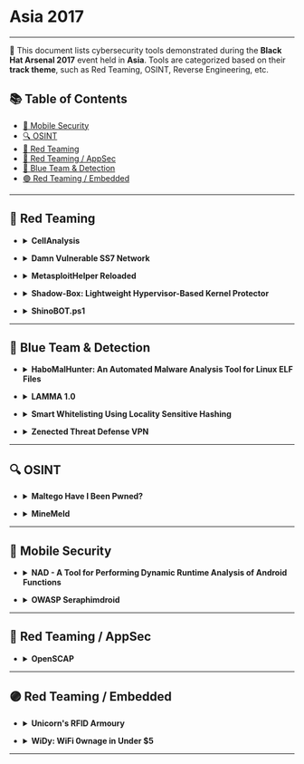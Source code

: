 # Asia 2017
---
📍 This document lists cybersecurity tools demonstrated during the **Black Hat Arsenal 2017** event held in **Asia**.
Tools are categorized based on their **track theme**, such as Red Teaming, OSINT, Reverse Engineering, etc.

## 📚 Table of Contents
- [📱 Mobile Security](#-mobile-security)
- [🔍 OSINT](#-osint)
- [🔴 Red Teaming](#-red-teaming)
- [🔴 Red Teaming / AppSec](#-red-teaming--appsec)
- [🔵 Blue Team & Detection](#-blue-team--detection)
- [🟣 Red Teaming / Embedded](#-red-teaming--embedded)
---
## 🔴 Red Teaming
  - <details><summary><strong>CellAnalysis</strong></summary>

    ![Category: 🔴 Red Teaming](https://img.shields.io/badge/Category:%20🔴%20Red%20Teaming-red) ![Pedro Cabrera](https://img.shields.io/badge/Pedro%20Cabrera-informational)

    🔗 **Link:** [CellAnalysis](https://github.com/pcabreracamara)  
    📝 **Description:** CellAnalysis is a tool every pentester should add to his/her arsenal. Nowadays there are other tools intended to find fake cells (fake stations, IMSI Catchers, etc.), most of them use active monitoring; that is, they monitor traffic coming to the SIM card on a smartphone, so that only cell attacks are scanned on the same network as the SIM card. CellAnalysis offers a different approach, it performs a passive traffic monitoring, so it doesn't require a SIM card or a mobile device, just an OsmocomBB phone or compatible device SDR (rtlsdr, usrp, hackrf or bladerf) to start monitoring all the frequencies of the GSM spectrum.Far from being an out-of-the-box tool, it has been developed using shell-scripting to make easier the code modification or the customization by the pentester, as well as the integration with other tools. SDR device or OsmocomBB phone connected to the computer running Linux will analyze the spectrum or a part of it, in search of cells and for each cell found, a quantitative and qualitative analysis of the information transmitted will be carried out. Alarms generation is not based on a scoring system, but each parameter chosen as a potential threat will generate an alarm if it is evaluated as such in the cell under study.

</details>

  - <details><summary><strong>Damn Vulnerable SS7 Network</strong></summary>

    ![Category: 🔴 Red Teaming](https://img.shields.io/badge/Category:%20🔴%20Red%20Teaming-red) ![Akib Sayyed](https://img.shields.io/badge/Akib%20Sayyed-informational)

    🔗 **Link:** [Damn Vulnerable SS7 Network](https://github.com/akibsayyed/safeseven)  
    📝 **Description:** Telecom network was closed for years but recent advancement in open source telecom opens new doors for telecom hacking. SS7 is core network protocol in 2G and 3G. Many people have proved that these network is insecure, but to date no proper tool or vulnerable network is available in the information security community.This talk will present security loopholes in SS7 network and will cover the SS7 Protocol security and the real telecom security penetration testing on the lab. The demonstration is prepared from real SS7 Penetration testing experience. During this demo I'm going to publish my SS7 Penetration testing tool that I've built for SS7 Assessment. The Damn vulnerable SS7 Network will also be available for information security community. The talk will first present the basics of this vulnerability including: information leaks, denial of service, toll and billing fraud, privacy leaks and SMS fraud.Attendees will able to understand the basics of the SS7 network and tool usage and in additional; attendees will also understand the different type of attacks in the SS7 network.Here are some attacks supported by this tool:Subscriber privacy leaksBilling fraudsDenial of service attacksRevenue FraudsIdentity impersonation attacksIntercepting incoming servicesIllegal redirects

</details>

  - <details><summary><strong>MetasploitHelper Reloaded</strong></summary>

    ![Category: 🔴 Red Teaming](https://img.shields.io/badge/Category:%20🔴%20Red%20Teaming-red) ![Keith Lee](https://img.shields.io/badge/Keith%20Lee-informational) ![Maxwell Koh](https://img.shields.io/badge/Maxwell%20Koh-informational)

    🔗 **Link:** Not Available  
    📝 **Description:** MetasploitHelper was developed to assist penetration testers in internal engagements. There are a large number of exploits and modules that are available to penetration testers to use. However, it is often difficult and challenging for penetration testers to keep up to date with the latest exploits.MetasploitHelper tends to make things easier for testers by testing and matching Metasploit modules against open ports and URI paths on the target hosts.What's New!Better detection and matching for web application exploits in MetasploitExploit-DB is a very popular source of working exploits. Currently, there are more than 21,298 web application exploits available.The number of exploits for web applications are increasing at a very fast rate due to more applications being developed and used.We have added a parser for the web application exploits in Exploit-DB and added them to metasploitHelper and now you can scan and detect more exploitable vulnerabilities much easier.

</details>

  - <details><summary><strong>Shadow-Box: Lightweight Hypervisor-Based Kernel Protector</strong></summary>

    ![Category: 🔴 Red Teaming](https://img.shields.io/badge/Category:%20🔴%20Red%20Teaming-red) ![Seunghun Han](https://img.shields.io/badge/Seunghun%20Han-informational) ![Junghwan Kang](https://img.shields.io/badge/Junghwan%20Kang-informational)

    🔗 **Link:** [Shadow-Box: Lightweight Hypervisor-Based Kernel Protector](https://github.com/YukZhao/SEConfPaperList)  
    📝 **Description:** Protection mechanisms running in the kernel-level (Ring 0) cannot completely prevent security threats such as rootkits and kernel exploits because the threats can subvert the protections with the same privileges. This means protections need to be provided with higher privileges. Creating Ring -1 is plausible using VT such as ARM TrustZone, Intel VT-x, and AMD AMD-v. The existing VT (Virtualization Technologies) supports to separate the worlds into a host (normal world, ring -1, host) and a guest (normal world, ring 0 ~ ring 3). Previous research such as NumChecker, Secvisor, NICKLE, Lares, and OSck used VT to protect kernel.In this demo, we show a security monitoring framework for operating systems, Shadow-box, using state-of-the-art virtualization technologies. Shadow-box is introduced at Black Hat Asia 2017 briefing and has a novel architecture inspired by a shadow play. We made Shadow-box from scratch, and it is primarily composed of a lightweight hypervisor and a security monitor. The lightweight hypervisor, Light-box, efficiently isolates an OS inside a guest machine, and projects static and dynamic kernel objects of the guest into the host machine so that our security monitor in the host can investigate the projected images. The security monitor, Shadow-Watcher, places event monitors on static kernel elements and tests security of dynamic kernel elements. We manipulate address translations from the guest physical address to the host physical address in order to exclude unauthorized accesses to the host and the hypervisor spaces. In that way, Shadow-box can properly introspect the guest operating system and mediate all accesses, even when the operating system is compromised.Shadow-box is an open source project (MIT license), and we have been successfully operating Shadow-box in real world since last year. Real world environment is different from laboratory environment. So, we have gone through many trials and errors for a year, and have learned lessons from them. We share our know-hows about using virtualization technology and deploying research into the wild.

</details>

  - <details><summary><strong>ShinoBOT.ps1</strong></summary>

    ![Category: 🔴 Red Teaming](https://img.shields.io/badge/Category:%20🔴%20Red%20Teaming-red) ![Shota Shinogi](https://img.shields.io/badge/Shota%20Shinogi-informational)

    🔗 **Link:** [ShinoBOT.ps1](https://github.com/toolswatch/blackhat-arsenal-tools/blob/master/red_team/shinobot.md)  
    📝 **Description:** ShinoBOT is a RAT simulator for the pentesters, researchers.The powershell based version is released and it allows you to test the detection performance of your security environment against the powershell based attacks, which increase recently.As the previous version you can use ShinoBOT Suite to perform the whole APT scenario, from exploit to data exfiltration.

</details>

---
## 🔵 Blue Team & Detection
  - <details><summary><strong>HaboMalHunter: An Automated Malware Analysis Tool for Linux ELF Files</strong></summary>

    ![Category: 🔵 Blue Team & Detection](https://img.shields.io/badge/Category:%20🔵%20Blue%20Team%20&%20Detection-cyan) ![Jingyu Yang](https://img.shields.io/badge/Jingyu%20Yang-informational) ![Zhao Liu](https://img.shields.io/badge/Zhao%20Liu-informational)

    🔗 **Link:** [HaboMalHunter: An Automated Malware Analysis Tool for Linux ELF Files](https://github.com/Tencent/HaboMalHunter/blob/master/WhitePaper.md)  
    📝 **Description:** HaboMalHunter is an automated malware analysis tool for Linux ELF files, which is a sub-project of Habo Analysis System independently developed by Tencent Antivirus Laboratory. It can comprehensively analyze samples from both static information and dynamic behaviors, trigger and capture behaviors of the samples in the sandbox and output the results in various formats. The generated report reveals significant information about process, file I/O , network and system calls.Recently, HaboMalHunter has opened its source code under the MIT license, aimed to share and discuss the automatic analysis technology with researchers alike. The project applies digital forensics techniques, such as kernel space system call tracing and memory analysis, and it emphasizes the importance of collaboration with mainstream security tools by making it easy to add third-party YARA rules and supporting the output of .mdb files that are hash-based signature of the ClamAV. The tool, by generating a .syscall file containing a system call number sequence, is also friendly to artificial intelligence research on malware classification and detection.HaboMalHunter has also been deployed and validated with a large-scale cluster at Tencent Antivirus Laboratory. With the processing ability of thousands of ELF malware samples per day, most of which are from the VirusTotal, HaboMalHunter helps security analysts extract static and dynamic features effectively and efficiently. We hope to present the technical architecture and the detailed implementation about HaboMalHunter and to demonstrate it with several typical real-world Linux malware samples.DOWNLOAD: https://github.com/Tencent/HaboMalHunter

</details>

  - <details><summary><strong>LAMMA 1.0</strong></summary>

    ![Category: 🔵 Blue Team & Detection](https://img.shields.io/badge/Category:%20🔵%20Blue%20Team%20&%20Detection-cyan) ![Ajit Hatti](https://img.shields.io/badge/Ajit%20Hatti-informational)

    🔗 **Link:** Not Available  
    📝 **Description:** LAMMA 1.0 is an attempt to create a Swiss-Army-Knife for security and quality Assessment of Cryptographic implementations. This major update of LAMMA has all new modules for testing trust stores, source code analysis and logical flaws in crypto-coding.LAMMA 1.0 with new features & fixes makes crypto-testing more effective and smoother even for large scale implementations. You can use and enhance LAMMA 1.0, as it's a FREE and OPEN SOURCE.

</details>

  - <details><summary><strong>Smart Whitelisting Using Locality Sensitive Hashing</strong></summary>

    ![Category: 🔵 Blue Team & Detection](https://img.shields.io/badge/Category:%20🔵%20Blue%20Team%20&%20Detection-cyan) ![Jonathan Oliver](https://img.shields.io/badge/Jonathan%20Oliver-informational) ![Jayson Pryde](https://img.shields.io/badge/Jayson%20Pryde-informational)

    🔗 **Link:** [Smart Whitelisting Using Locality Sensitive Hashing](https://github.com/hrbrmstr/tlsh/blob/master/R/tlsh-package.R)  
    📝 **Description:** Using cryptographic hashes (such as SHA1 or MD5) for whitelisting results in some limitations. Machine Learning extensions of whitelisting may be used for execution control, verification, minimizing false positives from other detection methods or other purpose.Locality Sensitive Hashing is a state of the art method in machine learning for the scalable approximate-nearest-neighbor search.The identification of executable files which are very similar to known legitimate executable files fits very well within this paradigm.ToolsWe provide open source tools for the evaluation of TLSH (a locality sensitive hash) of executable programs.We also provide a backend query service which we will make available to researchers on an ongoing basis.In this talk, we show the effectiveness of applying locality sensitive hashing techniques to identify files similar to legitimate executable files. In the demo we will:Give a brief explanation of locality sensitive hashingDescribe typical modifications made to legitimate executable files (such as security updates, patches, functionality enhancements, and corrupted files)Given a program P, demonstrate how the tool can be used to query for similar executable filesDemonstrate how meta data (such as certificates) can be employed to confirm the legitimacy of program P

</details>

  - <details><summary><strong>Zenected Threat Defense VPN</strong></summary>

    ![Category: 🔵 Blue Team & Detection](https://img.shields.io/badge/Category:%20🔵%20Blue%20Team%20&%20Detection-cyan) ![Tomasz Jakubowski](https://img.shields.io/badge/Tomasz%20Jakubowski-informational)

    🔗 **Link:** Not Available  
    📝 **Description:** Zenected is a cloud-based security threat protection service. It's delivered through a set of pre-configured services. Once a user connects to Zenected, that user's network traffic is filtered to keep the bad things out (e.g. phishing sites, malware). The only thing this a user has to configure on the endpoint device (be it a mobile device, a desktop or laptop or IoT device) is your VPN connection. Oh, btw - because you are using VPN, your network traffic is kept secret even if you connect using your favorite coffee store WFi.All mentioned services are updated every hour with a new set of threat indicators. The feeds are delivered by Perun Works.Zenected is easy to manage. It uses a web front-end for administrators to manage your instance. An administrator user can:Manage Zenected users including adding more admin usersBlacklist URLs or domain names that you don't want your users to accessWhitelist URLs or domain names, that were identified as malicious but you still want your users to be able to get to themReview exception requests from usersIf you are a Zenected end-user what you will like about it, is:No need to install additional software on your mobile phone, tablet or laptop â Zenected uses standard OS features build-in into all modern systemsIf you encounter a certain resource blocked by the system, you can request an exception. Each exception is then reviewed by an administrator.More details available on the webpage: https://zenected.com

</details>

---
## 🔍 OSINT
  - <details><summary><strong>Maltego Have I Been Pwned?</strong></summary>

    ![Category: 🔍 OSINT](https://img.shields.io/badge/Category:%20🔍%20OSINT-lightgrey) ![Christian Heinrich](https://img.shields.io/badge/Christian%20Heinrich-informational)

    🔗 **Link:** [Maltego Have I Been Pwned?](https://github.com/cmlh/Maltego-haveibeenpwned/blob/master/Transform_Hub/Transform_Hub.xml)  
    📝 **Description:** "Have I been pwned?" allows you to search across multiple data breaches to see if your email addresses or aliases has been compromised by Duowan, Taobao, Tianya, etcMaltego is a link analysis application of technical infrastructure and/or social media networks from disparate sources of Open Source INTelligence (OSINT).  Maltego is listed on the Top 10 Security Tools for Kali Linux by Network World  and Top 125 Network Security Tools by the Nmap Project.The integration of "Have I been pwned?" with Maltego presents these breaches in an easy to understand graph format that can be enriched with other sources of data.

</details>

  - <details><summary><strong>MineMeld</strong></summary>

    ![Category: 🔍 OSINT](https://img.shields.io/badge/Category:%20🔍%20OSINT-lightgrey) ![Luigi Mori](https://img.shields.io/badge/Luigi%20Mori-informational)

    🔗 **Link:** [MineMeld](https://github.com/jtschichold)   
    📝 **Description:** Using threat intelligence to enforce security policy poses several challenges. Sources of threat indicators often place indicators in multiple formats or format them inconsistently. Using indicators from multiple sources and packaging them into different formats requires a large investment of time and effort, especially as you discover new sources of indicators. It is also difficult to keep track of updates to threat indicator sources, since they are updated at different times and not always on a regular basis. To automate many of these manual processes, we have released MineMeld.MineMeld is an open source Threat Intelligence framework you can use, among other things, to process indicators and automatically enforce policy on your firewall or augment logs in your SIEM. At the core of MineMeld is a flexible and extensible engine where the data flow is described via a graph of nodes exchanging indicators with a protocol inspired by BGP. By changing the nodes and how they are connected, you can easily define any kind of Threat Intelligence processing logic. And if you need support for a new format, a new protocol or a new logic, you can develop & add your own custom node to the graph.

</details>

---
## 📱 Mobile Security
  - <details><summary><strong>NAD - A Tool for Performing Dynamic Runtime Analysis of Android Functions</strong></summary>

    ![Category: 📱 Mobile Security](https://img.shields.io/badge/Category:%20📱%20Mobile%20Security-yellow) ![Han Lee](https://img.shields.io/badge/Han%20Lee-informational)

    🔗 **Link:** [NAD - A Tool for Performing Dynamic Runtime Analysis of Android Functions](https://github.com/MattPD/cpplinks/blob/master/analysis.dynamic.md)  
    📝 **Description:** Android application penetration testing goes further than testing the client to server communication. In order to get a holistic view on the risk exposure, a thorough analysis of the application has to be done to understand how the application works. This is also imperative to be able to bypass jailbreak detection, SSL pinning, or figure out how the application is handling encryption (e.g. being able to decrypt certain values).There are several approaches available:The application can be decompiled, modified and recompiled. This approach however may not always work due to errors while decompiling.Patch the application by utilizing method hooks and overriding the original method. In order to identify the correct code and method to patch, the penetration tester has to go through the very time consuming process of figuring out the correct methods.Adding to the frustration, most applications in release mode produce minified and obfuscated code. The above-mentioned problems makes analyzing an Android application a very tedious process, even before the actual analysis of the application has started. Currently there are no tools available for Android that allow for easy method hooking. This is why I started developing NAD, a tool which allows testers to perform on the fly method hooks.This talk aims to demonstrate an Android tool built upon the Xposed framework. This tool is an attempt to be the "Burp suite" for Android application methods. It provides the user with several abilities to ease such frustration and make life easier:Perform trace method callsIntercept all methods of the Android applicationPause the applicationModify the input parameters of the hooked methodModify the return value of the hooked methodMy goal for developing this tool is to save time and provide more insight into compiled Android applications.DOWNLOAD: https://github.com/HanLee/Not-a-debugger

</details>

  - <details><summary><strong>OWASP Seraphimdroid</strong></summary>

    ![Category: 📱 Mobile Security](https://img.shields.io/badge/Category:%20📱%20Mobile%20Security-yellow) ![Ade Yoseman Putra](https://img.shields.io/badge/Ade%20Yoseman%20Putra-informational)

    🔗 **Link:** [OWASP Seraphimdroid](https://github.com/OWASP/PageCreator/blob/master/all_leaders.csv)  
    📝 **Description:** Indonesia is undoubtedly one of the most attractive markets in Southeast Asia. With a population of over 250 million - the largest in the region and the fourth largest in the world, after China, India, and the US - who wouldn't keep an eye on this market?According to We Are Social's compendium of world digital stats, Indonesia now has 88.1 million active internet users, up 15 percent over the past 12 months. Its mobile market has exploded over the past couple of years. SIM subscriptions in Indonesia stand at 326.3 million, way more than its population. This means each mobile phone user owns an average of two SIM cards. 85 percent of the population own mobile phones, while 43 percent carry smartphones.Mobile apps offer a level of convenience that the world has never known before. From home, the office, on the road and even from the hotel room in another country on vacation - can login to any voicemail at work, check the credit card balance, view the bank balance, buy new clothes, book travel and more. This extreme level of convenience has brought with it an extreme number of security risks as user's credit card details, bank logins, passwords and more are flying between devices and backend databases and systems across the net. Understanding these risks can help many people prepare their app and protect, their data and their users.OWASP Seraphimdroid is a privacy and security protection app for Android devices. It enables users to protect their devices against malicious software (viruses, trojans, worms, etc.), phishing SMS, MMS messages, execution of dangerous USSD codes, theft and loosing. Also, it enables user to protect their privacy and to control the usage of applications and services via various kinds of locks.

</details>

---
## 🔴 Red Teaming / AppSec
  - <details><summary><strong>OpenSCAP</strong></summary>

    ![Category: 🔴 Red Teaming / AppSec](https://img.shields.io/badge/Category:%20🔴%20Red%20Teaming%20/%20AppSec-red) ![Martin Preisler](https://img.shields.io/badge/Martin%20Preisler-informational)

    🔗 **Link:** [OpenSCAP](https://github.com/mpreisler)  
    📝 **Description:** OpenSCAP is the only free and open source implementation of the NIST SCAP standard. It has two major use cases:Vulnerability assessment - enables users to automatically scan their machines for vulnerabilities using OVAL CVE feeds coming from the operating system vendors - Red Hat, Canonical, SUSE, ... OpenSCAP can load the CVE feed and examine the machine, virtual machine storage image or container. Any missing patches are reported.Security compliance - allows fully automated evaluation and remediation of machines using SCAP security policies. Instead of looking at vulnerabilities in this use-case we are looking for weaknesses in the configuration. A good source for SCAP security policies is the open source SCAP Security Guide project which we will demo with OpenSCAP. Check out the list of available products and profiles by visiting https://static.open-scap.org/One of the main improvements in the latest 1.2 branch is the ability to scan various resources using similar command-line interface. We will cover scanning bare-metal machines, remote machines over ssh, VMs, VM storage images, containers and container images.SCAP Workbench is a GUI front-end for OpenSCAP. It allows users to customize security policies for their organization by selecting/deselecting rules and choosing different values (e.g.: password min length) for evaluation. The result can be saved in a so-called tailoring file. To demonstrate we will make such a customized policy.

</details>

---
## 🟣 Red Teaming / Embedded
  - <details><summary><strong>Unicorn's RFID Armoury</strong></summary>

    ![Category: 🟣 Red Teaming / Embedded](https://img.shields.io/badge/Category:%20🟣%20Red%20Teaming%20/%20Embedded-purple) ![Haoqi Shan](https://img.shields.io/badge/Haoqi%20Shan-informational) ![Yang Qing](https://img.shields.io/badge/Yang%20Qing-informational) ![Yunding Jian](https://img.shields.io/badge/Yunding%20Jian-informational)

    🔗 **Link:** Not Available  
    📝 **Description:** RFID and contact-less smart cards have become pervasive technologies nowadays. IC/RFID cards are generally used in security systems such as airport and military bases that require access control. This presentation introduces the details of contact-less card security risk firstly, then the principles of low frequency(125KHz) attack tool, HackID Pro, will be explained. This tool contains an Android App and a hardware which can be controlled by your phone. HackID Pro can emulate/clone any low frequency IC card to help you break into security system, just type few numbers on your phone. After 125KHz, this presentation will show you how to steal personal information from EMV bank card, whose carrier frequency is high frequency, 13.56MHz, just sitting around you. In the end, our defense tool, Card Defender, will be dissected to explain how this product can protect your card and informations in both high/low frequency way and some tricks that this defense tool can do.

</details>

  - <details><summary><strong>WiDy: WiFi 0wnage in Under $5</strong></summary>

    ![Category: 🟣 Red Teaming / Embedded](https://img.shields.io/badge/Category:%20🟣%20Red%20Teaming%20/%20Embedded-purple) ![Vivek Ramachandran](https://img.shields.io/badge/Vivek%20Ramachandran-informational) ![Nishant Sharma](https://img.shields.io/badge/Nishant%20Sharma-informational) ![Ashish Bhangale](https://img.shields.io/badge/Ashish%20Bhangale-informational)

    🔗 **Link:** Not Available  
    📝 **Description:** WiDy is an open source Wi-Fi Attack and Defense platform created to run on the extremely cheap ESP8266 (<$5) IoT platform. We've written a simple framework which you can hack and create your own tools or automate attack/defense tasks. Among the attacks WiDy is able to perform out of the box, include:Honeypot AttacksCaptive Portal AttacksServing Exploits to browsers using DNS redirectionWi-Fi ScannerWi-Fi Be Gone (similar to TV-be-gone)Sniffing and InjectionBeacon Floods like MDKDeauthentication & DisasscoationClient monitoringWiFi IDS/IPS functionalityâ¦ other interesting applicationsThe key advantage of using the ESP8266 to recreate Wi-Fi attack/defense functionality is that anyone can now build these tools and physically deploy them in under $5 in the field! One can only imagine the kind of projects the community can create once the core code is available to modify and hack. We have also used the Arduino based platform to make it easier to work with our code. Of course, experienced developers can recreate/port this code to work with the manufacturer SDKs or with the Open ESP SDK. The code is written entirely in C.All code and scripts will be open sourced under MIT license and launched at Black Hat Asia Arsenal!

</details>

---
